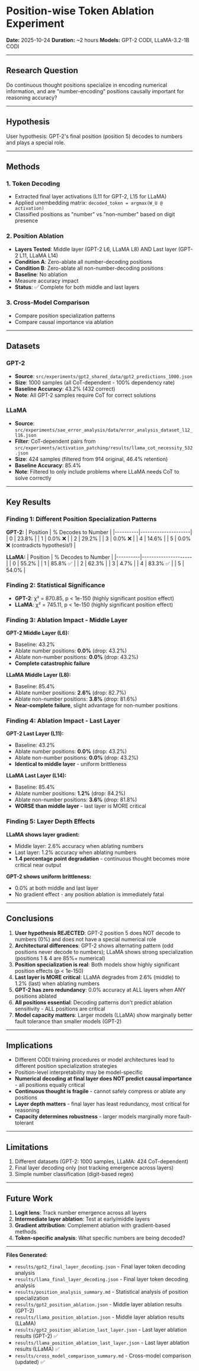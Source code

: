 # Position-wise Token Ablation Experiment

**Date:** 2025-10-24
**Duration:** ~2 hours
**Models:** GPT-2 CODI, LLaMA-3.2-1B CODI

---

## Research Question

Do continuous thought positions specialize in encoding numerical information, and are "number-encoding" positions causally important for reasoning accuracy?

---

## Hypothesis

User hypothesis: GPT-2's final position (position 5) decodes to numbers and plays a special role.

---

## Methods

### 1. Token Decoding
- Extracted final layer activations (L11 for GPT-2, L15 for LLaMA)
- Applied unembedding matrix: `decoded_token = argmax(W_U @ activation)`
- Classified positions as "number" vs "non-number" based on digit presence

### 2. Position Ablation
- **Layers Tested**: Middle layer (GPT-2 L6, LLaMA L8) AND Last layer (GPT-2 L11, LLaMA L14)
- **Condition A**: Zero-ablate all number-decoding positions
- **Condition B**: Zero-ablate all non-number-decoding positions
- **Baseline**: No ablation
- Measure accuracy impact
- **Status**: ✅ Complete for both middle and last layers

### 3. Cross-Model Comparison
- Compare position specialization patterns
- Compare causal importance via ablation

---

## Datasets

### GPT-2
- **Source**: `src/experiments/gpt2_shared_data/gpt2_predictions_1000.json`
- **Size**: 1000 samples (all CoT-dependent - 100% dependency rate)
- **Baseline Accuracy**: 43.2% (432 correct)
- **Note**: All GPT-2 samples require CoT for correct solutions

### LLaMA
- **Source**: `src/experiments/sae_error_analysis/data/error_analysis_dataset_l12_l16.json`
- **Filter**: CoT-dependent pairs from `src/experiments/activation_patching/results/llama_cot_necessity_532.json`
- **Size**: 424 samples (filtered from 914 original, 46.4% retention)
- **Baseline Accuracy**: 85.4%
- **Note**: Filtered to only include problems where LLaMA needs CoT to solve correctly

---

## Key Results

### Finding 1: Different Position Specialization Patterns

**GPT-2:**
| Position | % Decodes to Number |
|----------|---------------------|
| 0        | 23.8%               |
| 1        | 0.0%  ❌            |
| 2        | 29.2%               |
| 3        | 0.0%  ❌            |
| 4        | 14.6%               |
| 5        | 0.0%  ❌  (contradicts hypothesis!) |

**LLaMA:**
| Position | % Decodes to Number |
|----------|---------------------|
| 0        | 55.2%               |
| 1        | 85.8%  ✅           |
| 2        | 62.3%               |
| 3        | 4.7%                |
| 4        | 83.3%  ✅           |
| 5        | 54.0%               |

### Finding 2: Statistical Significance
- **GPT-2**: χ² = 870.85, p < 1e-150 (highly significant position effect)
- **LLaMA**: χ² = 745.11, p < 1e-150 (highly significant position effect)

### Finding 3: Ablation Impact - Middle Layer

**GPT-2 Middle Layer (L6):**
- Baseline: 43.2%
- Ablate number positions: **0.0%** (drop: 43.2%)
- Ablate non-number positions: **0.0%** (drop: 43.2%)
- **Complete catastrophic failure**

**LLaMA Middle Layer (L8):**
- Baseline: 85.4%
- Ablate number positions: **2.6%** (drop: 82.7%)
- Ablate non-number positions: **3.8%** (drop: 81.6%)
- **Near-complete failure**, slight advantage for non-number positions

### Finding 4: Ablation Impact - Last Layer

**GPT-2 Last Layer (L11):**
- Baseline: 43.2%
- Ablate number positions: **0.0%** (drop: 43.2%)
- Ablate non-number positions: **0.0%** (drop: 43.2%)
- **Identical to middle layer** - uniform brittleness

**LLaMA Last Layer (L14):**
- Baseline: 85.4%
- Ablate number positions: **1.2%** (drop: 84.2%)
- Ablate non-number positions: **3.6%** (drop: 81.8%)
- **WORSE than middle layer** - last layer is MORE critical

### Finding 5: Layer Depth Effects

**LLaMA shows layer gradient:**
- Middle layer: 2.6% accuracy when ablating numbers
- Last layer: 1.2% accuracy when ablating numbers
- **1.4 percentage point degradation** - continuous thought becomes more critical near output

**GPT-2 shows uniform brittleness:**
- 0.0% at both middle and last layer
- No gradient effect - any position ablation is immediately fatal

---

## Conclusions

1. **User hypothesis REJECTED**: GPT-2 position 5 does NOT decode to numbers (0%) and does not have a special numerical role
2. **Architectural differences**: GPT-2 shows alternating pattern (odd positions never decode to numbers); LLaMA shows strong specialization (positions 1 & 4 are 85%+ numerical)
3. **Position specialization is real**: Both models show highly significant position effects (p < 1e-150)
4. **Last layer is MORE critical**: LLaMA degrades from 2.6% (middle) to 1.2% (last) when ablating numbers
5. **GPT-2 has zero redundancy**: 0.0% accuracy at ALL layers when ANY positions ablated
6. **All positions essential**: Decoding patterns don't predict ablation sensitivity - ALL positions are critical
7. **Model capacity matters**: Larger models (LLaMA) show marginally better fault tolerance than smaller models (GPT-2)

---

## Implications

- Different CODI training procedures or model architectures lead to different position specialization strategies
- Position-level interpretability may be model-specific
- **Numerical decoding at final layer does NOT predict causal importance** - all positions equally critical
- **Continuous thought is fragile** - cannot safely compress or ablate any positions
- **Layer depth matters** - final layer has least redundancy, most critical for reasoning
- **Capacity determines robustness** - larger models marginally more fault-tolerant

---

## Limitations

1. Different datasets (GPT-2: 1000 samples, LLaMA: 424 CoT-dependent)
2. Final layer decoding only (not tracking emergence across layers)
3. Simple number classification (digit-based regex)

---

## Future Work

1. **Logit lens**: Track number emergence across all layers
2. **Intermediate layer ablation**: Test at early/middle layers
3. **Gradient attribution**: Complement ablation with gradient-based methods
4. **Token-specific analysis**: What specific numbers are being decoded?

---

**Files Generated:**
- `results/gpt2_final_layer_decoding.json` - Final layer token decoding analysis
- `results/llama_final_layer_decoding.json` - Final layer token decoding analysis
- `results/position_analysis_summary.md` - Statistical analysis of position specialization
- `results/gpt2_position_ablation.json` - Middle layer ablation results (GPT-2)
- `results/llama_position_ablation.json` - Middle layer ablation results (LLaMA)
- `results/gpt2_position_ablation_last_layer.json` - Last layer ablation results (GPT-2) ✅
- `results/llama_position_ablation_last_layer.json` - Last layer ablation results (LLaMA) ✅
- `results/cross_model_comparison_summary.md` - Cross-model comparison (updated) ✅
